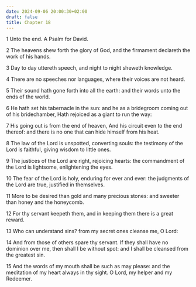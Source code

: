 ```yaml
---
date: 2024-09-06 20:00:30+02:00
draft: false
title: Chapter 18
---
```




1 Unto the end. A Psalm for David.

2 The heavens shew forth the glory of God, and the firmament declareth the work of his hands.

3 Day to day uttereth speech, and night to night sheweth knowledge.

4 There are no speeches nor languages, where their voices are not heard.

5 Their sound hath gone forth into all the earth: and their words unto the ends of the world.

6 He hath set his tabernacle in the sun: and he as a bridegroom coming out of his bridechamber, Hath rejoiced as a giant to run the way:

7 His going out is from the end of heaven, And his circuit even to the end thereof: and there is no one that can hide himself from his heat.

8 The law of the Lord is unspotted, converting souls: the testimony of the Lord is faithful, giving wisdom to little ones.

9 The justices of the Lord are right, rejoicing hearts: the commandment of the Lord is lightsome, enlightening the eyes.

10 The fear of the Lord is holy, enduring for ever and ever: the judgments of the Lord are true, justified in themselves.

11 More to be desired than gold and many precious stones: and sweeter than honey and the honeycomb.

12 For thy servant keepeth them, and in keeping them there is a great reward.

13 Who can understand sins? from my secret ones cleanse me, O Lord:

14 And from those of others spare thy servant. If they shall have no dominion over me, then shall I be without spot: and I shall be cleansed from the greatest sin.

15 And the words of my mouth shall be such as may please: and the meditation of my heart always in thy sight. O Lord, my helper and my Redeemer.

